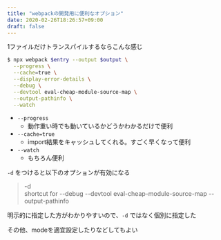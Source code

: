 ```yaml
---
title: "webpackの開発用に便利なオプション"
date: 2020-02-26T18:26:57+09:00
draft: false
---
```


1ファイルだけトランスパイルするならこんな感じ

```bash
$ npx webpack $entry --output $output \
  --progress \
  --cache=true \
  --display-error-details \
  --debug \
  --devtool eval-cheap-module-source-map \
  --output-pathinfo \
  --watch
```

- `--progress`
  - 動作重い時でも動いているかどうかわかるだけで便利
- `--cache=true`
  - import結果をキャッシュしてくれる。すごく早くなって便利
- `--watch`
  - もちろん便利

`-d` をつけると以下のオプションが有効になる

>   -d           
> shortcut for --debug --devtool eval-cheap-module-source-map --output-pathinfo

明示的に指定した方がわかりやすいので、`-d` ではなく個別に指定した

その他、modeを適宜設定したりなどしてもよい
